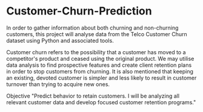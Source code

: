 # Customer-Churn-Prediction

In order to gather information about both churning and non-churning customers, this project will analyse data from the Telco Customer Churn dataset using Python and associated tools.

Customer churn refers to the possibility that a customer has moved to a competitor's product and ceased using the original product. We may utilise data analysis to find prospective features and create client retention plans in order to stop customers from churning. It is also mentioned that keeping an existing, devoted customer is simpler and less likely to result in customer turnover than trying to acquire new ones.

Objective
"Predict behavior to retain customers. I will be analyzing all relevant customer data and develop focused customer retention programs."
